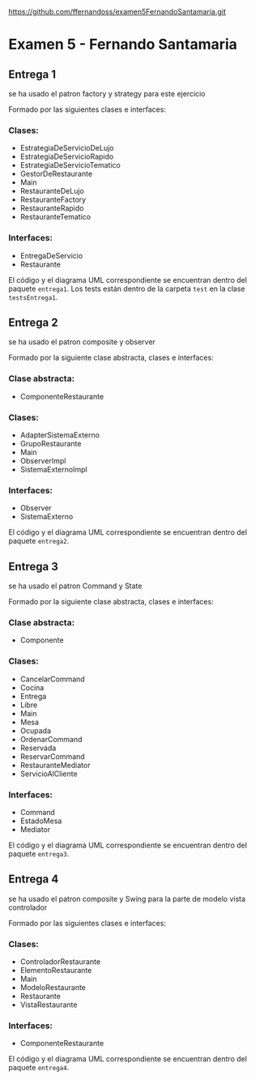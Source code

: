 https://github.com/ffernandoss/examen5FernandoSantamaria.git

# Examen 5 - Fernando Santamaria

## Entrega 1
se ha usado el patron factory y strategy para este ejercicio

Formado por las siguientes clases e interfaces:

### Clases:
- EstrategiaDeServicioDeLujo
- EstrategiaDeServicioRapido
- EstrategiaDeServicioTematico
- GestorDeRestaurante
- Main
- RestauranteDeLujo
- RestauranteFactory
- RestauranteRapido
- RestauranteTematico

### Interfaces:
- EntregaDeServicio
- Restaurante

El código y el diagrama UML correspondiente se encuentran dentro del paquete `entrega1`. Los tests están dentro de la carpeta `test` en la clase `testsEntrega1`.

## Entrega 2
se ha usado el patron composite y observer

Formado por la siguiente clase abstracta, clases e interfaces:

### Clase abstracta:
- ComponenteRestaurante

### Clases:
- AdapterSistemaExterno
- GrupoRestaurante
- Main
- ObserverImpl
- SistemaExternoImpl

### Interfaces:
- Observer
- SistemaExterno

El código y el diagrama UML correspondiente se encuentran dentro del paquete `entrega2`.

## Entrega 3

se ha usado el patron Command y State

Formado por la siguiente clase abstracta, clases e interfaces:

### Clase abstracta:
- Componente

### Clases:
- CancelarCommand
- Cocina
- Entrega
- Libre
- Main
- Mesa
- Ocupada
- OrdenarCommand
- Reservada
- ReservarCommand
- RestauranteMediator
- ServicioAlCliente

### Interfaces:
- Command
- EstadoMesa
- Mediator

El código y el diagrama UML correspondiente se encuentran dentro del paquete `entrega3`.

## Entrega 4
se ha usado el patron composite y Swing para la parte de modelo vista controlador

Formado por las siguientes clases e interfaces:

### Clases:
- ControladorRestaurante
- ElementoRestaurante
- Main
- ModeloRestaurante
- Restaurante
- VistaRestaurante

### Interfaces:
- ComponenteRestaurante

El código y el diagrama UML correspondiente se encuentran dentro del paquete `entrega4`.
